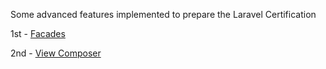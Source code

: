 Some advanced features implemented to prepare the Laravel Certification

1st - [Facades](https://github.com/seanmgd/laravel-advanced/commit/2fd78be2e9ffefabd7b5a20538439220082a5f64)

2nd - [View Composer](https://github.com/seanmgd/laravel-advanced/commit/73e85f6142c6c29bcb81bb0b990bc73833c2bb6c)
